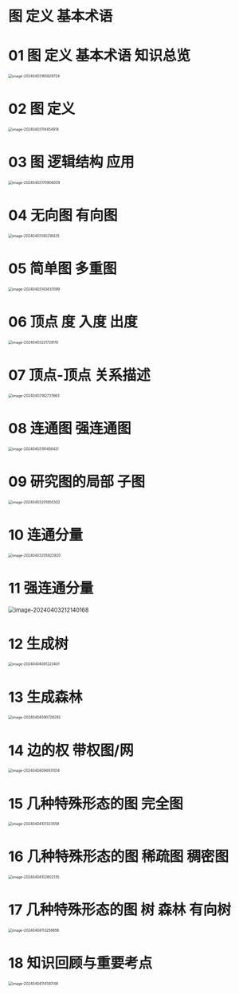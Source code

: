 # 图 定义 基本术语



# 01 图 定义 基本术语 知识总览

<img src="https://cvp.oss-cn-shanghai.aliyuncs.com/picgo/202404031658789.png" alt="image-20240403165829724" style="zoom:50%;" />



# 02 图 定义

<img src="https://cvp.oss-cn-shanghai.aliyuncs.com/picgo/202404031144068.png" alt="image-20240403114454914" style="zoom:50%;" />



# 03 图 逻辑结构 应用

<img src="https://cvp.oss-cn-shanghai.aliyuncs.com/picgo/202404031709121.png" alt="image-20240403170908009" style="zoom:50%;" />



# 04 无向图 有向图

<img src="https://cvp.oss-cn-shanghai.aliyuncs.com/picgo/202404031402668.png" alt="image-20240403140218425" style="zoom:50%;" />



# 05 简单图 多重图

<img src="https://cvp.oss-cn-shanghai.aliyuncs.com/picgo/202404031438348.png" alt="image-20240403143837099" style="zoom:50%;" />



# 06 顶点 度 入度 出度

<img src="https://cvp.oss-cn-shanghai.aliyuncs.com/picgo/202404032217321.png" alt="image-20240403221728110" style="zoom:50%;" />



# 07 顶点-顶点 关系描述

<img src="https://cvp.oss-cn-shanghai.aliyuncs.com/picgo/202404031827884.png" alt="image-20240403182737663" style="zoom:50%;" />



# 08 连通图 强连通图

<img src="https://cvp.oss-cn-shanghai.aliyuncs.com/picgo/202404031914572.png" alt="image-20240403191458421" style="zoom:50%;" />



# 09 研究图的局部 子图

<img src="https://cvp.oss-cn-shanghai.aliyuncs.com/picgo/202404032018567.png" alt="image-20240403201850302" style="zoom:50%;" />



# 10 连通分量

<img src="https://cvp.oss-cn-shanghai.aliyuncs.com/picgo/202404032058254.png" alt="image-20240403205822920" style="zoom:50%;" />



# 11 强连通分量

<img src="https://cvp.oss-cn-shanghai.aliyuncs.com/picgo/202404032121362.png" alt="image-20240403212140168" style="zoom: 80%;" />



# 12 生成树

<img src="https://cvp.oss-cn-shanghai.aliyuncs.com/picgo/202404040812523.png" alt="image-20240404081223401" style="zoom:50%;" />



# 13 生成森林

<img src="https://cvp.oss-cn-shanghai.aliyuncs.com/picgo/202404040907450.png" alt="image-20240404090726292" style="zoom:50%;" />



# 14 边的权 带权图/网

<img src="https://cvp.oss-cn-shanghai.aliyuncs.com/picgo/202404040949151.png" alt="image-20240404094931014" style="zoom:50%;" />



# 15 几种特殊形态的图 完全图

<img src="https://cvp.oss-cn-shanghai.aliyuncs.com/picgo/202404041013649.png" alt="image-20240404101323559" style="zoom:50%;" />



# 16 几种特殊形态的图 稀疏图 稠密图

<img src="https://cvp.oss-cn-shanghai.aliyuncs.com/picgo/202404041026217.png" alt="image-20240404102602135" style="zoom:50%;" />



# 17 几种特殊形态的图 树 森林 有向树

<img src="https://cvp.oss-cn-shanghai.aliyuncs.com/picgo/202404041132027.png" alt="image-20240404113258856" style="zoom:50%;" />



# 18 知识回顾与重要考点

<img src="https://cvp.oss-cn-shanghai.aliyuncs.com/picgo/202404041141260.png" alt="image-20240404114140148" style="zoom:50%;" />
